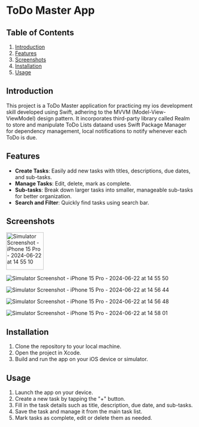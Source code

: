# ToDo Master App

## Table of Contents
1. [Introduction](#introduction)
2. [Features](#features)
3. [Screenshots](#screenshots)
4. [Installation](#installation)
5. [Usage](#usage)

## Introduction
This project is a ToDo Master application for practicing my ios development skill developed using Swift, adhering to the MVVM (Model-View-ViewModel) design pattern. It incorporates third-party library called Realm to store and manipulate ToDo Lists dataand uses Swift Package Manager for dependency management, local notifications to 
notify whenever each ToDo is due.

## Features
- **Create Tasks**: Easily add new tasks with titles, descriptions, due dates, and sub-tasks.
- **Manage Tasks**: Edit, delete, mark as complete.
- **Sub-tasks**: Break down larger tasks into smaller, manageable sub-tasks for better organization.
- **Search and Filter**: Quickly find tasks using search bar.

## Screenshots

<img src="https://github.com/Wai-Thura-Tun/ToDoLists/assets/103933946/4725d434-432a-47b8-a364-03dace5ba814" alt="Simulator Screenshot - iPhone 15 Pro - 2024-06-22 at 14 55 10" width="100" height="100">

![Simulator Screenshot - iPhone 15 Pro - 2024-06-22 at 14 55 50](https://github.com/Wai-Thura-Tun/ToDoLists/assets/103933946/7765cbae-b820-4cf4-89ab-13aa8c5f9428)

![Simulator Screenshot - iPhone 15 Pro - 2024-06-22 at 14 56 44](https://github.com/Wai-Thura-Tun/ToDoLists/assets/103933946/211820fd-3e9e-42e2-87cb-c3db14625520)

![Simulator Screenshot - iPhone 15 Pro - 2024-06-22 at 14 56 48](https://github.com/Wai-Thura-Tun/ToDoLists/assets/103933946/90489b47-6790-45fe-8e63-63192a554440)

![Simulator Screenshot - iPhone 15 Pro - 2024-06-22 at 14 58 01](https://github.com/Wai-Thura-Tun/ToDoLists/assets/103933946/e6ba8cfc-241d-4380-9600-b5c4f8d3a028)

## Installation
1. Clone the repository to your local machine.
2. Open the project in Xcode.
3. Build and run the app on your iOS device or simulator.

## Usage
1. Launch the app on your device.
2. Create a new task by tapping the "+" button.
3. Fill in the task details such as title, description, due date, and sub-tasks.
4. Save the task and manage it from the main task list.
5. Mark tasks as complete, edit or delete them as needed.
